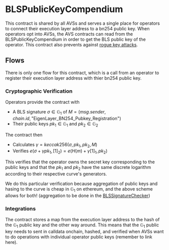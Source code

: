 # BLSPublicKeyCompendium

This contract is shared by all AVSs and serves a single place for operators to connect their execution layer address to a bn254 public key. When operators opt into AVSs, the AVS contracts can read from the BLSPublicKeyCompendium in order to get the BLS public key of the operator. This contract also prevents against [rogue key attacks](https://xn--2-umb.com/22/bls-signatures/#rogue-key-attack).

## Flows

There is only one flow for this contract, which is a call from an operator to register their execution layer address with thier bn254 public key.

### Cryptographic Verification

Operators provide the contract with 
- A BLS signature $\sigma \in \mathbb{G}_1$ of $M = (msg.sender, chain.id, \text{"EigenLayer\_BN254\_Pubkey\_Registration"})$
- Their public keys $pk_1 \in \mathbb{G}_1$ and $pk_2 \in \mathbb{G}_2$

The contract then 
- Calculates $\gamma = keccak256(\sigma, pk_1, pk_2, M)$
- Verifies $e(\sigma + \gamma pk_1, [1]_2) = e(H(m) + \gamma[1]_1, pk_2)$

This verifies that the operator owns the secret key corresponding to the public keys and that the $pk_1$ and $pk_2$ have the same discrete logarithm according to their respective curve's generators.

We do this particular verification because aggregation of public keys and hasing to the curve is cheap in $\mathbb{G}_1$ on ethereum, and the above scheme allows for both! (aggregation to be done in the [BLSSignatureChecker](./BLSSignatureChecker.md))

### Integrations

The contract stores a map from the execution layer address to the hash of the $\mathbb{G}_1$ public key and the other way around. This means that the $\mathbb{G}_1$ public key needs to sent in calldata onchain, hashed, and verified when AVSs want to do operations with individual operator public keys (remember to link here).